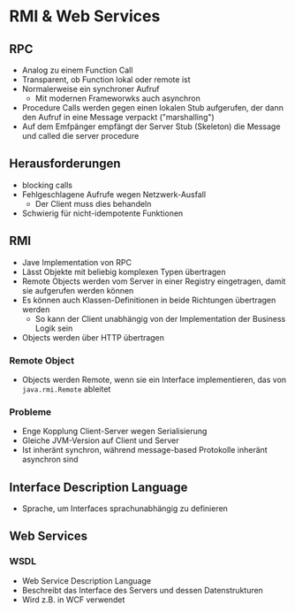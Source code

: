 # RMI & Web Services

## RPC
- Analog zu einem Function Call
- Transparent, ob Function lokal oder remote ist
- Normalerweise ein synchroner Aufruf
    - Mit modernen Frameworwks auch asynchron
- Procedure Calls werden gegen einen lokalen Stub aufgerufen, der dann den Aufruf in eine Message verpackt ("marshalling")
- Auf dem Emfpänger empfängt der Server Stub (Skeleton) die Message und called die server procedure

## Herausforderungen
- blocking calls
- Fehlgeschlagene Aufrufe wegen Netzwerk-Ausfall
    - Der Client muss dies behandeln
- Schwierig für nicht-idempotente Funktionen

## RMI
- Jave Implementation von RPC
- Lässt Objekte mit beliebig komplexen Typen übertragen
- Remote Objects werden vom Server in einer Registry eingetragen, damit sie aufgerufen werden können
- Es können auch Klassen-Definitionen in beide Richtungen übertragen werden
    - So kann der Client unabhängig von der Implementation der Business Logik sein
- Objects werden über HTTP übertragen

### Remote Object
- Objects werden Remote, wenn sie ein Interface implementieren, das von `java.rmi.Remote` ableitet

### Probleme
- Enge Kopplung Client-Server wegen Serialisierung
- Gleiche JVM-Version auf Client und Server
- Ist inheränt synchron, während message-based Protokolle inheränt asynchron sind

## Interface Description Language
- Sprache, um Interfaces sprachunabhängig zu definieren


## Web Services
### WSDL
- Web Service Description Language
- Beschreibt das Interface des Servers und dessen Datenstrukturen
- Wird z.B. in WCF verwendet
